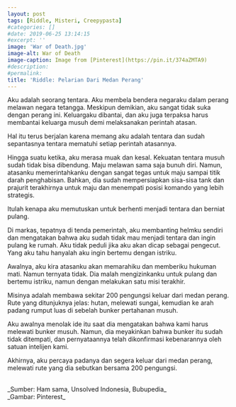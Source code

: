 ```yaml
---
layout: post
tags: [Riddle, Misteri, Creepypasta]
#categories: []
#date: 2019-06-25 13:14:15
#excerpt: ''
image: 'War of Death.jpg'
image-alt: War of Death
image-caption: Image from [Pinterest](https://pin.it/374aZMTA9)
#description:
#permalink:
title: 'Riddle: Pelarian Dari Medan Perang'
---
```





Aku adalah seorang tentara. Aku membela bendera negaraku dalam perang melawan negara tetangga. Meskipun demikian, aku sangat tidak suka dengan perang ini. Keluargaku dibantai, dan aku juga terpaksa harus membantai keluarga musuh demi melaksanakan perintah atasan.

Hal itu terus berjalan karena memang aku adalah tentara dan sudah sepantasnya tentara mematuhi setiap perintah atasannya.

Hingga suatu ketika, aku merasa muak dan kesal. Kekuatan tentara musuh sudah tidak bisa dibendung. Maju melawan sama saja bunuh diri. Namun, atasanku memerintahkanku dengan sangat tegas untuk maju sampai titik darah penghabisan. Bahkan, dia sudah mempersiapkan sisa-sisa tank dan prajurit terakhirnya untuk maju dan menempati posisi komando yang lebih strategis.

Itulah kenapa aku memutuskan untuk berhenti menjadi tentara dan berniat pulang.

Di markas, tepatnya di tenda pemerintah, aku membanting helmku sendiri dan mengatakan bahwa aku sudah tidak mau menjadi tentara dan ingin pulang ke rumah. Aku tidak peduli jika aku akan dicap sebagai pengecut. Yang aku tahu hanyalah aku ingin bertemu dengan istriku.

Awalnya, aku kira atasanku akan memarahiku dan memberiku hukuman mati. Namun ternyata tidak. Dia malah mengizinkanku untuk pulang dan bertemu istriku, namun dengan melakukan satu misi terakhir.

Misinya adalah membawa sekitar 200 pengungsi keluar dari medan perang. Rute yang ditunjuknya jelas: hutan, melewati sungai, kemudian ke arah padang rumput luas di sebelah bunker pertahanan musuh.

Aku awalnya menolak ide itu saat dia mengatakan bahwa kami harus melewati bunker musuh. Namun, dia meyakinkan bahwa bunker itu sudah tidak ditempati, dan pernyataannya telah dikonfirmasi kebenarannya oleh satuan intelijen kami.

Akhirnya, aku percaya padanya dan segera keluar dari medan perang, melewati rute yang dia sebutkan bersama 200 pengungsi.




<br>
_Sumber: Ham sama,  Unsolved Indonesia, Bubupedia_ <br>
_Gambar: Pinterest_ 